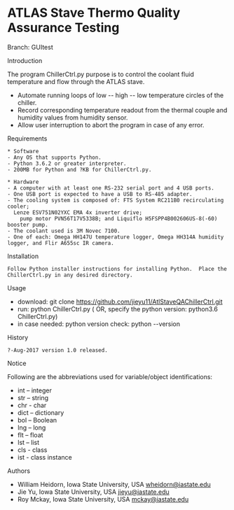 #							                  ATLAS Stave Thermo Quality Assurance Testing

Branch: GUItest

Introduction

  The program ChillerCtrl.py purpose is to control the coolant fluid temperature 
  and flow through the ATLAS stave.  
  * Automate running loops of low -- high -- low temperature circles of the chiller.
  * Record corresponding temperature readout from the thermal couple and humidity values from humidity sensor.
  * Allow user interruption to abort the program in case of any error.

Requirements

	* Software
    - Any OS that supports Python.  
    - Python 3.6.2 or greater interpreter.
    - 200MB for Python and ?KB for ChillerCtrl.py. 

	* Hardware
    - A computer with at least one RS-232 serial port and 4 USB ports.  
    - One USB port is expected to have a USB to RS-485 adapter.
    - The cooling system is composed of: FTS System RC211B0 recirculating cooler;
      Lenze ESV751N02YXC EMA 4x inverter drive;
	    pump motor PVN56T17V5338B; and Liquiflo H5FSPP4B002606US-8(-60) booster pump.  
    - The coolant used is 3M Novec 7100. 
    - One of each: Omega HH147U temperature logger, Omega HH314A humidity logger, and Flir A655sc IR camera.

Installation

	Follow Python installer instructions for installing Python.  Place the ChillerCtrl.py in any desired directory.
	
Usage
  * download: git clone https://github.com/jieyu11/AtlStaveQAChillerCtrl.git
  * run: python ChillerCtrl.py ( OR, specify the python version: python3.6 ChillerCtrl.py)
  * in case needed: python version check: python --version
	
History

	?-Aug-2017 version 1.0 released.

Notice
 
  Following are the abbreviations used for variable/object identifications:
  * int – integer
  * str – string
  * chr - char
  * dict – dictionary
  * bol – Boolean
  * lng – long
  * flt – float
  * lst – list
  * cls - class
  * ist - class instance


Authors

  * William Heidorn, Iowa State University,  USA  wheidorn@iastate.edu
  * Jie Yu, Iowa State University,  USA  jieyu@iastate.edu
  * Roy Mckay, Iowa State University, USA  mckay@iastate.edu
